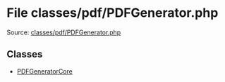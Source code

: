 File classes/pdf/PDFGenerator.php
=========

Source: [classes/pdf/PDFGenerator.php](https://github.com/PrestaShop/PrestaShop/blob/1.5.0.17/classes/pdf/PDFGenerator.php)


Classes
-------

* [PDFGeneratorCore](class.PDFGeneratorCore.md)

